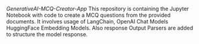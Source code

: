 *GenerativeAI-MCQ-Creator-App*
This repository is containing the Jupyter Notebook with code to create a MCQ questions from the provided documents. It involves usage of LangChain, OpenAI Chat Models HuggingFace Embedding Models. Also response Output Parsers are added to structure the model response.
